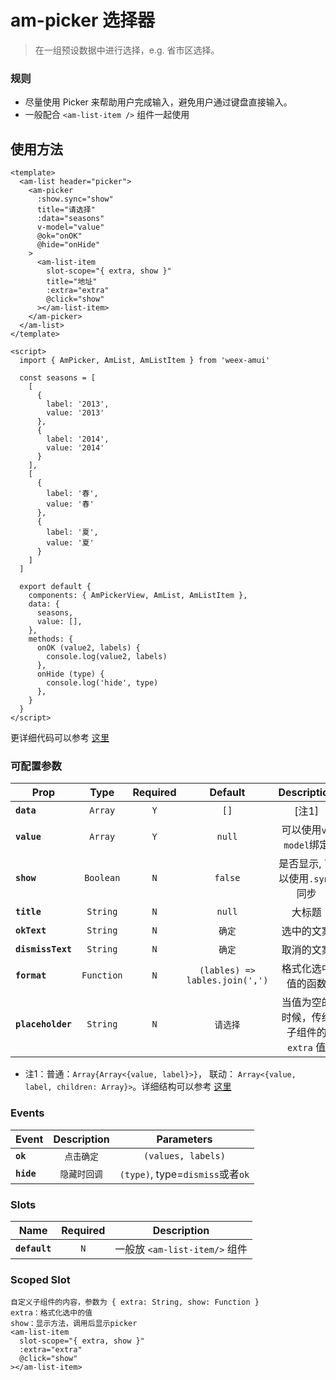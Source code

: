 # am-picker 选择器

> 在一组预设数据中进行选择，e.g. 省市区选择。

### 规则
- 尽量使用 Picker 来帮助用户完成输入，避免用户通过键盘直接输入。
- 一般配合 `<am-list-item />` 组件一起使用

## 使用方法 
```vue
<template>
  <am-list header="picker">
    <am-picker
      :show.sync="show"
      title="请选择"
      :data="seasons"
      v-model="value"
      @ok="onOK"
      @hide="onHide"
    >
      <am-list-item
        slot-scope="{ extra, show }"
        title="地址"
        :extra="extra"
        @click="show"
      ></am-list-item>
    </am-picker>
  </am-list>
</template>

<script>
  import { AmPicker, AmList, AmListItem } from 'weex-amui'

  const seasons = [
    [
      {
        label: '2013',
        value: '2013'
      },
      {
        label: '2014',
        value: '2014'
      }
    ],
    [
      {
        label: '春',
        value: '春'
      },
      {
        label: '夏',
        value: '夏'
      }
    ]
  ]

  export default {
    components: { AmPickerView, AmList, AmListItem },
    data: {
      seasons,
      value: [],
    },
    methods: {
      onOK (value2, labels) {
        console.log(value2, labels)
      },
      onHide (type) {
        console.log('hide', type)
      },
    }
  }
</script>

```
更详细代码可以参考 [这里](https://github.com/HMingHe/weex-amui/blob/master/example/am-picker/index.vue)

### 可配置参数
| Prop	 | Type | Required | Default | Description |
| ---- |:----:|:---:|:-------:|:----------:|
| **`data`** | `Array` | `Y` | `[]` | [注1] |
| **`value`** | `Array` | `Y` | `null` | 可以使用`v-model`绑定 |
| **`show`** | `Boolean` | `N` | `false` | 是否显示, 可以使用`.sync`同步 |
| **`title`** | `String` | `N` | `null` | 大标题 |
| **`okText`** | `String` | `N` | `确定` | 选中的文案 |
| **`dismissText`** | `String` | `N` | `确定` | 取消的文案 |
| **`format`** | `Function` | `N` | `(lables) => lables.join(',')` | 格式化选中值的函数 |
| **`placeholder`** | `String` | `N` | `请选择` | 当值为空的时候，传给子组件的 `extra` 值 |

- 注1：普通：`Array{Array<{value, label}>}`， 联动： `Array<{value, label, children: Array}>`。详细结构可以参考 [这里](https://github.com/HMingHe/weex-amui/blob/master/example/picker-view/data.js)

### Events
| Event	 | Description | Parameters |
| ---- |:----------:|:----:|
| **`ok`** | `点击确定` | `(values, labels)` |
| **`hide`** | `隐藏时回调` | `(type)`, type=`dismiss`或者`ok` |

### Slots
| Name | Required | Description |
| ---- |:---:|:----------:|
| **`default`** | `N` | 一般放 `<am-list-item/>` 组件 |

### Scoped Slot 
```
自定义子组件的内容，参数为 { extra: String, show: Function }
extra：格式化选中的值	
show：显示方法，调用后显示picker
<am-list-item
  slot-scope="{ extra, show }"
  :extra="extra"
  @click="show"
></am-list-item>
```